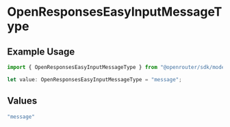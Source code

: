 # OpenResponsesEasyInputMessageType

## Example Usage

```typescript
import { OpenResponsesEasyInputMessageType } from "@openrouter/sdk/models";

let value: OpenResponsesEasyInputMessageType = "message";
```

## Values

```typescript
"message"
```